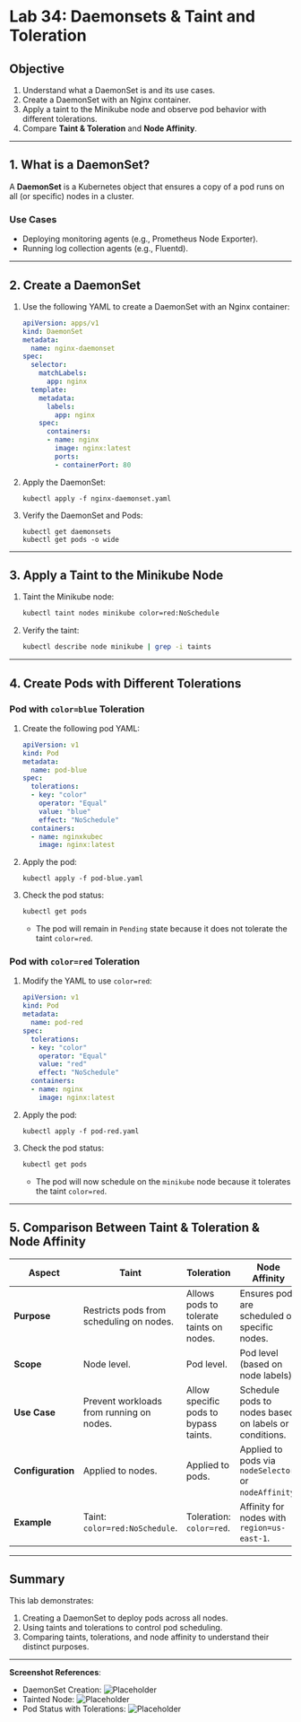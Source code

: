# **Lab 34: Daemonsets & Taint and Toleration**

## **Objective**
1. Understand what a DaemonSet is and its use cases.
2. Create a DaemonSet with an Nginx container.
3. Apply a taint to the Minikube node and observe pod behavior with different tolerations.
4. Compare **Taint & Toleration** and **Node Affinity**.

---

## **1. What is a DaemonSet?**
A **DaemonSet** is a Kubernetes object that ensures a copy of a pod runs on all (or specific) nodes in a cluster.

### **Use Cases**
- Deploying monitoring agents (e.g., Prometheus Node Exporter).
- Running log collection agents (e.g., Fluentd).

---

## **2. Create a DaemonSet**
1. Use the following YAML to create a DaemonSet with an Nginx container:

   ```yaml
   apiVersion: apps/v1
   kind: DaemonSet
   metadata:
     name: nginx-daemonset
   spec:
     selector:
       matchLabels:
         app: nginx
     template:
       metadata:
         labels:
           app: nginx
       spec:
         containers:
         - name: nginx
           image: nginx:latest
           ports:
           - containerPort: 80
   ```

2. Apply the DaemonSet:
   ```
   kubectl apply -f nginx-daemonset.yaml
   ```

3. Verify the DaemonSet and Pods:
   ```
   kubectl get daemonsets
   kubectl get pods -o wide
   ```

---

## **3. Apply a Taint to the Minikube Node**
1. Taint the Minikube node:
   ```bash
   kubectl taint nodes minikube color=red:NoSchedule
   ```

2. Verify the taint:
   ```bash
   kubectl describe node minikube | grep -i taints
   ```

---

## **4. Create Pods with Different Tolerations**

### **Pod with `color=blue` Toleration**
1. Create the following pod YAML:

   ```yaml
   apiVersion: v1
   kind: Pod
   metadata:
     name: pod-blue
   spec:
     tolerations:
     - key: "color"
       operator: "Equal"
       value: "blue"
       effect: "NoSchedule"
     containers:
     - name: nginxkubec 
       image: nginx:latest
   ```

2. Apply the pod:
   ```
   kubectl apply -f pod-blue.yaml
   ```

3. Check the pod status:
   ```bash
   kubectl get pods
   ```
   - The pod will remain in `Pending` state because it does not tolerate the taint `color=red`.

### **Pod with `color=red` Toleration**
1. Modify the YAML to use `color=red`:

   ```yaml
   apiVersion: v1
   kind: Pod
   metadata:
     name: pod-red
   spec:
     tolerations:
     - key: "color"
       operator: "Equal"
       value: "red"
       effect: "NoSchedule"
     containers:
     - name: nginx
       image: nginx:latest
   ```

2. Apply the pod:
   ```
   kubectl apply -f pod-red.yaml
   ```

3. Check the pod status:
   ```bash
   kubectl get pods
   ```
   - The pod will now schedule on the `minikube` node because it tolerates the taint `color=red`.

---

## **5. Comparison Between Taint & Toleration & Node Affinity**

| **Aspect**        | **Taint**                                | **Toleration**                           | **Node Affinity**                                          |
|-------------------|------------------------------------------|------------------------------------------|-----------------------------------------------------------|
| **Purpose**       | Restricts pods from scheduling on nodes. | Allows pods to tolerate taints on nodes. | Ensures pods are scheduled on specific nodes.             |
| **Scope**         | Node level.                             | Pod level.                               | Pod level (based on node labels).                         |
| **Use Case**      | Prevent workloads from running on nodes. | Allow specific pods to bypass taints.    | Schedule pods to nodes based on labels or conditions.     |
| **Configuration** | Applied to nodes.                       | Applied to pods.                         | Applied to pods via `nodeSelector` or `nodeAffinity`.     |
| **Example**       | Taint: `color=red:NoSchedule`.           | Toleration: `color=red`.                 | Affinity for nodes with `region=us-east-1`.               |

---

## **Summary**
This lab demonstrates:
1. Creating a DaemonSet to deploy pods across all nodes.
2. Using taints and tolerations to control pod scheduling.
3. Comparing taints, tolerations, and node affinity to understand their distinct purposes.

---

**Screenshot References**:
- DaemonSet Creation: ![Placeholder](./screenshots/daemonset-creation.png)
- Tainted Node: ![Placeholder](./screenshots/tainted-node.png)
- Pod Status with Tolerations: ![Placeholder](./screenshots/pod-tolerations.png)
